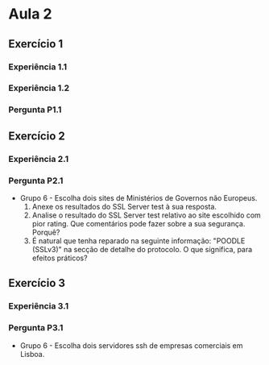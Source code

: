 # Aula 2

## Exercício 1

### Experiência 1.1

### Experiência 1.2

### Pergunta P1.1

## Exercício 2

### Experiência 2.1

### Pergunta P2.1



* Grupo 6 - Escolha dois sites de Ministérios de Governos não Europeus.
  1. Anexe os resultados do SSL Server test à sua resposta.
  2. Analise o resultado do SSL Server test relativo ao site escolhido com pior rating. Que comentários pode fazer sobre a sua segurança. Porquê?
  3. É natural que tenha reparado na seguinte informação: "POODLE (SSLv3)" na secção de detalhe do protocolo. O que significa, para efeitos práticos?


## Exercício 3

### Experiência 3.1

### Pergunta P3.1

* Grupo 6 - Escolha dois servidores ssh de empresas comerciais em Lisboa.

